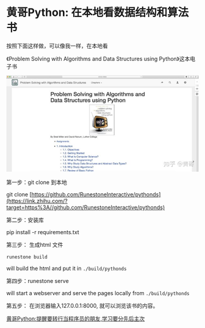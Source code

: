 # 黄哥Python: 在本地看数据结构和算法书

按照下面这样做，可以像我一样，在本地看

《Problem Solving with Algorithms and Data Structures using Python》这本电子书

![](datastructures.jpg)



第一步：git clone 到本地

git clone [https://github.com/RunestoneInteractive/pythonds](https://link.zhihu.com/?target=https%3A//github.com/RunestoneInteractive/pythonds)

第二步：安装库

pip install -r requirements.txt

第三步： 生成html 文件

```
runestone build
```

will build the html and put it in `./build/pythonds`

第四步：runestone serve

will start a webserver and serve the pages locally from `./build/pythonds`

第五步： 在浏览器输入127.0.0.1:8000, 就可以浏览该书的内容。

[黄哥Python:提醒要转行当程序员的朋友,学习要分先后主次](https://github.com/pythonpeixun/article/blob/master/2019/learninghaspriority.md)